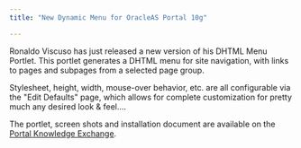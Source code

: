 ```yaml
---
title: "New Dynamic Menu for OracleAS Portal 10g"

---
```

Ronaldo Viscuso has just released a new version of his DHTML Menu Portlet. This portlet generates a DHTML menu for site navigation, with links to pages and subpages from a selected page group.

Stylesheet, height, width, mouse-over behavior, etc. are all configurable via the "Edit Defaults" page, which allows for complete customization for pretty much any desired look & feel....

The portlet, screen shots and installation document are available on the [Portal Knowledge Exchange](http://portalstudio.oracle.com/pls/ops/opstudio.wwv_main.main?p_siteid=233&p_cornerid=497710).
